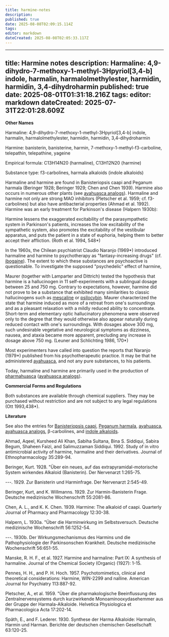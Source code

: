 ```yaml
---
title: harmine-notes
description: 
published: true
date: 2025-08-08T02:09:15.114Z
tags: 
editor: markdown
dateCreated: 2025-08-08T02:05:33.117Z
---
```


---
title: Harmine notes
description: Harmaline: 4,9-dihydro-7-methoxy-1-methyl-3Hpyriol[3,4-b] indole, harmalin, harmalolmethylester, harmidin, harmidin, 3,4-dihydroharmin
published: true
date: 2025-08-01T01:31:18.216Z
tags: 
editor: markdown
dateCreated: 2025-07-31T22:01:28.609Z
---

**Other Names**

Harmaline: 4,9-dihydro-7-methoxy-1-methyl-3Hpyriol[3,4-b] indole, harmalin, harmalolmethylester, harmidin, harmidin, 3,4-dihydroharmin

Harmine: banisterin, banisterine, harmin, 7-methoxy-1-methyl-f3-carboline, telepathin, telepathine, yageine

Empirical formula: C13H14N20 (harmaline), C13H12N20 (harmine)

Substance type: f3-carbolines, harmala alkaloids (indole alkaloids)

Harmaline and harmine are found in Banisteriopsis caapi and Peganum harmala (Beringer 1928; Beringer 1929; Chen and Chen 1939). Harmine also occurs in numerous other plants (see [ayahuasca analogs](/en/ethnobotanicals/ayahuasca-analogs)). Harmaline and harmine not only are strong MAO inhibitors (Pletscher et al. 1959; cf. f3-carbolines) but also have antibacterial properties (Ahmad et al. 1992). Harmine was an early treatment for Parkinson's disease (Halpern 1930b):

Harmine lessens the exaggerated excitability of the parasympathetic system in Parkinson's patients, increases the low excitability of the sympathetic system, also promotes the excitability of the vestibular apparatus, and puts the patient in a state of euphoria, helping them to better accept their affliction. (Roth et al. 1994, 548*)

In the 1960s, the Chilean psychiatrist Claudio Naranjo (1969*) introduced harmaline and harmine to psychotherapy as "fantasy-increasing drugs" (cf. [ibogaine](/en/psychedelics/ibogaine)). The extent to which these substances are psychoactive is questionable. To investigate the supposed "psychedelic" effect of harmine,

Maurer (together with Lamparter and Dittrich) tested the hypothesis that harmine is a hallucinogen in 11 self-experiments with a sublingual dosage between 25 and 750 mg. Contrary to expectations, however, harmine did not prove to be a substance that exhibited many similarities to classic hallucinogens such as [mescaline](/en/stimulants/mescaline) or [psilocybin](/en/psilocybin). Maurer characterized the state that harmine induced as more of a retreat from one's surroundings and as a pleasant relaxation with a mildly reduced ability to concentrate. Short-term and elementary optic hallucinatory phenomena were observed only to the degree that they would otherwise also appear naturally during reduced contact with one's surroundings. With dosages above 300 mg, such undesirable vegetative and neurological symptoms as dizziness, nausea, and ataxia became more apparent, precluding any increase in dosage above 750 mg. (Leuner and Schlichting 1986, 170*)

Most experimenters have called into question the reports that Naranjo (1979*) published from his psychotherapeutic practice. It may be that he administered [ayahuasca](/en/ethnobotanicals/ayahuasca), and not any pure substances, to his patients.

Today, harmaline and harmine are primarily used in the production of [pharmahuasca](/en/pharmahuasca) ([ayahuasca analogs](/en/ethnobotanicals/ayahuasca-analogs)).

**Commercial Forms and Regulations**

Both substances are available through chemical suppliers. They may be purchased without restriction and are not subject to any legal regulations (Ott 1993,438*).

**Literature**

See also the entries for [Banisteriopsis caapi](/en/banisteriopsis-caapi), [Peganum harmala](/en/peganum-harmala), [ayahuasca](/en/ethnobotanicals/ayahuasca), [ayahuasca analogs](/en/ethnobotanicals/ayahuasca-analogs), β-carbolines, and [indole alkaloids](/en/chemicals/indole-alkaloids).

Ahmad, Aqeel, Kursheed Ali Khan, Sabiha Sultana, Bina S. Siddiqui, Sabira Begum, Shaheen Faizi, and Salimuzzaman Siddiqui. 1992. Study of in vitro antimicrobial activity of harmine, harmaline and their derivatives. Journal of Ethnopharmacology 35:289-94.

Beringer, Kurt. 1928. "Über ein neues, auf das extrapyramidal-motorische System wirkendes Alkaloid (Banisterin). Der Nervenarzt 1:265-75.

---. 1929. Zur Banisterin und Harminfrage. Der Nervenarzt 2:545-49.

Beringer, Kurt, and K. Willmanns. 1929. Zur Harmin-Banisterin Frage. Deutsche medizinische Wochenschrift 55:2081-86.

Chen, A. L., and K. K. Chen. 1939. Harmine: The alkaloid of caapi. Quarterly Journal of Pharmacy and Pharmacology 12:30-38.

Halpern, L. 1930a. "Über die Harminwirkung im Selbstsversuch. Deutsche medizinische Wochenschrift 56:1252-54.

---. 1930b. Der Wirkungsmechanismus des Harmins und die Pathophysiologie der Parkinsonschen Krankheit. Deutsche medizinische Wochenschrift 56:651-55.

Manske, R. H. F., et al. 1927. Harmine and harmaline: Part IX: A synthesis of harmaline. Journal of the Chemical Society (Organic) (1927): 1-15.

Pennes, H. H., and P. H. Hoch. 1957. Psychotomimetics, clinical and theoretical considerations: Harmine, WIN-2299 and nalline. American Journal for Psychiatry 113:887-92.

Pletscher, A., et al. 1959. "Über die pharmakologische Beeinflussung des Zentralnervensystems durch kurzwirkende Monoaminooxydasehemmer aus der Gruppe der Harmala-Alkaloide. Helvetica Physiologica et Pharmacologica Acta 17:202-14.

Späth, E., and F. Lederer. 1930. Synthese der Harma Alkaloide: Harmalin, Harmin und Harman. Berichte der deutschen chemischen Gesellschaft 63:120-25.